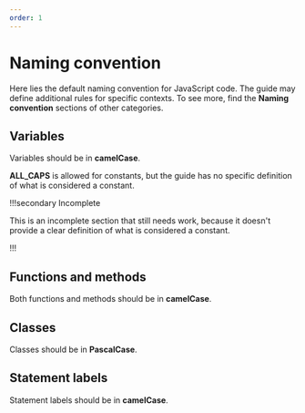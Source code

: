 ```yaml
---
order: 1
---
```


# Naming convention

Here lies the default naming convention for JavaScript code. The guide may
define additional rules for specific contexts. To see more, find the **Naming
convention** sections of other categories.

## Variables

Variables should be in **camelCase**.

**ALL_CAPS** is allowed for constants, but the guide has no specific definition
of what is considered a constant.

!!!secondary Incomplete

This is an incomplete section that still needs work, because it doesn't provide
a clear definition of what is considered a constant.

!!!

## Functions and methods

Both functions and methods should be in **camelCase**.

## Classes

Classes should be in **PascalCase**.

## Statement labels

Statement labels should be in **camelCase**.
